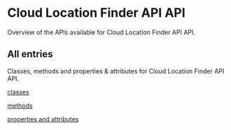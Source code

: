 [
This is a templated file. Adding content to this file may result in it being
reverted. Instead, if you want to place additional content, create an
"overview_content.md" file in `docs/` directory. The Sphinx tool will
pick up on the content and merge the content.
]: #

# Cloud Location Finder API API

Overview of the APIs available for Cloud Location Finder API API.

## All entries

Classes, methods and properties & attributes for
Cloud Location Finder API API.

[classes](https://cloud.google.com/python/docs/reference/google-cloud-locationfinder/latest/summary_class.html)

[methods](https://cloud.google.com/python/docs/reference/google-cloud-locationfinder/latest/summary_method.html)

[properties and
attributes](https://cloud.google.com/python/docs/reference/google-cloud-locationfinder/latest/summary_property.html)
